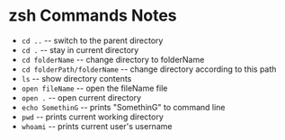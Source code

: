 # zsh Commands Notes

- `cd ..` -- switch to the parent directory
- `cd .` -- stay in current directory
- `cd folderName` -- change directory to folderName
- `cd folderPath/folderName` -- change directory according to this path
- `ls` -- show directory contents
- `open fileName` -- open the fileName file
- `open .` -- open current directory
- `echo SomethinG` -- prints "SomethinG" to command line
- `pwd` -- prints current working directory
- `whoami` -- prints current user's username
